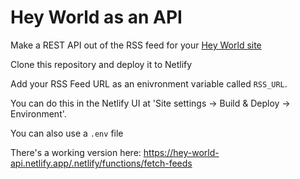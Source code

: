 # Hey World as an API

Make a REST API out of the RSS feed for your [Hey World site](https://hey.com/world)

Clone this repository and deploy it to Netlify

Add your RSS Feed URL as an enivronment variable called `RSS_URL`. 

You can do this in the Netlify UI at 'Site settings -> Build & Deploy -> Environment'.

You can also use a `.env` file

There's a working version here:
<https://hey-world-api.netlify.app/.netlify/functions/fetch-feeds>